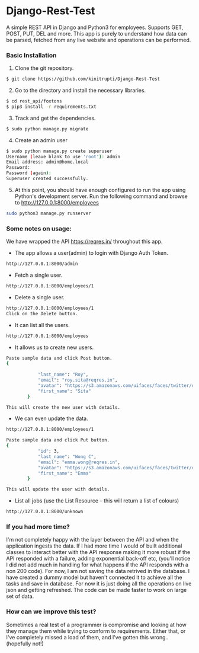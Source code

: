 # Django-Rest-Test
A simple REST API in Django and Python3 for employees. Supports GET, POST, PUT, DEL and more. This app is purely to understand how data can be parsed, fetched from any live website and operations can be performed.

### Basic Installation

1. Clone the git repository.
```bash
$ git clone https://github.com/kinitrupti/Django-Rest-Test
```

2. Go to the directory and install the necessary libraries.
```bash
$ cd rest_api/foxtons
$ pip3 install -r requirements.txt
```

3. Track and get the dependencies.
```bash
$ sudo python manage.py migrate
```

4. Create an admin user
```bash
$ sudo python manage.py create superuser
Username (leave blank to use 'root'): admin
Email address: admin@home.local
Password:
Password (again):
Superuser created successfully.
```

5. At this point, you should have enough configured to run the app using Python's development server. Run the following command and browse to http://127.0.0.1:8000/employees
```bash
sudo python3 manage.py runserver 
```

### Some notes on usage:

We have wrapped the API https://reqres.in/ throughout this app.

* The app allows a user(admin) to login with Django Auth Token.
```bash
http://127.0.0.1:8000/admin
```

* Fetch a single user.
```bash
http://127.0.0.1:8000/employees/1
```

* Delete a single user.
```bash
http://127.0.0.1:8000/employees/1
Click on the Delete button.
```

* It can list all the users. 
```bash
http://127.0.0.1:8000/employees 
```

* It allows us to create new users.
```bash
Paste sample data and click Post button.
{
            
            "last_name": "Roy",
            "email": "roy.sita@reqres.in",
            "avatar": "https://s3.amazonaws.com/uifaces/faces/twitter/olegpogodaev/1283.jpg",
            "first_name": "Sita"
        }

This will create the new user with details.
```

* We can even update the data.
```bash
http://127.0.0.1:8000/employees/1

Paste sample data and click Put button.
{
            "id": 3,
            "last_name": "Wong C",
            "email": "emma.wong@reqres.in",
            "avatar": "https://s3.amazonaws.com/uifaces/faces/twitter/olegpogodaev/128.jpg",
            "first_name": "Emma"
        }

This will update the user with details.
```

* List all jobs (use the List Resource – this will return a list of colours)
```bash
http://127.0.0.1:8000/unknown
```

### If you had more time?
I'm not completely happy with the layer between the API and when the application ingests the data. If I had more time I 
would of built additional classes to interact better with the API response making it more robust if the API responded 
with a failure, adding exponential back-off etc, (you'll notice I did not add much in handling for what happens if the API 
responds with a non 200 code). For now, I am not saving the data retrived in the database. I have created a dummy model but haven't connected it to achieve all the tasks and save in database. For now it is just doing all the operations on live json and getting refreshed.
The code can be made faster to work on large set of data. 

### How can we improve this test?
Sometimes a real test of a programmer is compromise and looking at how they manage them while trying to conform to requirements. Either that, or I've completely missed a load of them, and I've gotten this wrong.. (hopefully not!)
